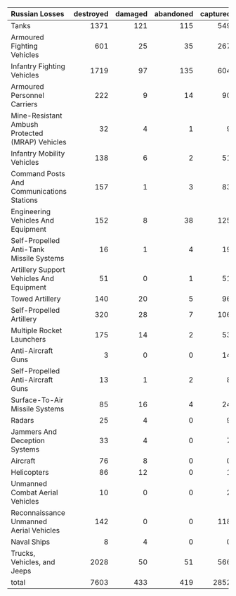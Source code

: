 | Russian Losses                                   |   destroyed |   damaged |   abandoned |   captured |   total |
|:-------------------------------------------------|------------:|----------:|------------:|-----------:|--------:|
| Tanks                                            |        1371 |       121 |         115 |        549 |    2156 |
| Armoured Fighting Vehicles                       |         601 |        25 |          35 |        267 |     928 |
| Infantry Fighting Vehicles                       |        1719 |        97 |         135 |        604 |    2555 |
| Armoured Personnel Carriers                      |         222 |         9 |          14 |         90 |     335 |
| Mine-Resistant Ambush Protected  (MRAP) Vehicles |          32 |         4 |           1 |          9 |      46 |
| Infantry Mobility Vehicles                       |         138 |         6 |           2 |         51 |     197 |
| Command Posts And Communications Stations        |         157 |         1 |           3 |         83 |     244 |
| Engineering Vehicles And Equipment               |         152 |         8 |          38 |        125 |     323 |
| Self-Propelled Anti-Tank Missile Systems         |          16 |         1 |           4 |         19 |      40 |
| Artillery Support Vehicles And Equipment         |          51 |         0 |           1 |         51 |     103 |
| Towed Artillery                                  |         140 |        20 |           5 |         96 |     261 |
| Self-Propelled Artillery                         |         320 |        28 |           7 |        106 |     461 |
| Multiple Rocket Launchers                        |         175 |        14 |           2 |         53 |     244 |
| Anti-Aircraft Guns                               |           3 |         0 |           0 |         14 |      17 |
| Self-Propelled Anti-Aircraft Guns                |          13 |         1 |           2 |          8 |      24 |
| Surface-To-Air Missile Systems                   |          85 |        16 |           4 |         24 |     129 |
| Radars                                           |          25 |         4 |           0 |          9 |      38 |
| Jammers And Deception Systems                    |          33 |         4 |           0 |          7 |      44 |
| Aircraft                                         |          76 |         8 |           0 |          0 |      84 |
| Helicopters                                      |          86 |        12 |           0 |          1 |      99 |
| Unmanned Combat Aerial Vehicles                  |          10 |         0 |           0 |          2 |      12 |
| Reconnaissance Unmanned Aerial Vehicles          |         142 |         0 |           0 |        118 |     260 |
| Naval Ships                                      |           8 |         4 |           0 |          0 |      12 |
| Trucks, Vehicles, and Jeeps                      |        2028 |        50 |          51 |        566 |    2695 |
| total                                            |        7603 |       433 |         419 |       2852 |   11307 |